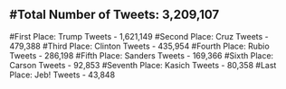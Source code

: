 #Total Number of Tweets: 3,209,107 
---
#First Place: Trump Tweets - 1,621,149
#Second Place: Cruz Tweets - 479,388
#Third Place: Clinton Tweets - 435,954
#Fourth Place: Rubio Tweets - 286,198
#Fifth Place: Sanders Tweets - 169,366
#Sixth Place: Carson Tweets - 92,853
#Seventh Place: Kasich Tweets - 80,358
#Last Place: Jeb! Tweets - 43,848

